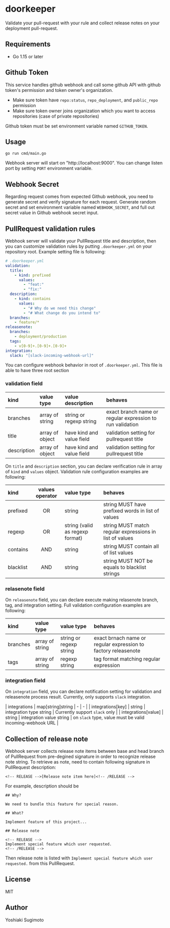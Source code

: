 # doorkeeper

Validate your pull-request with your rule and collect release notes on your deployment pull-request.

## Requirements

- Go 1.15 or later

##  Github Token

This service handles github webhook and call some github API with github token's permission and token owner's organization.

- Make sure token have `repo:status`, `repo_deployment`, and `public_repo` permission
- Make sure token owner joins organization which you want to access repositories (case of private repositories)

Github token must be set environment variable named `GITHUB_TOKEN`.

## Usage

```
go run cmd/main.go
```

Webhook server will start on "http://localhost:9000". You can change listen port by setting `PORT` environment variable.

## Webhook Secret

Regarding request comes from expected Github webhook, you need to generate secret and verify signature for each request.
Generate random secret and set environment variable named `WEBHOOK_SECRET`, and full out secret value in Github webhook secret input.

## PullRequest validation rules

Webhook server will validate your PullRequest title and description, then you can customize validation rules by putting `.doorkeeper.yml` on your repository root. Example setting file is following:

```yaml
# .doorkeeper.yml
validation:
  title:
    - kind: prefixed
      values:
        - "feat:"
        - "fix:"
  description:
    - kind: contains
      values:
        - "# Why do we need this change"
        - "# What change do you intend to"
  branches:
    - feature/*
releasenote:
  branches:
    - deployment/production
  tags:
    - v[0-9]+.[0-9]+.[0-9]+
integration:
  slack: "[slack-incoming-webhook-url]"
```

You can configure webhook behavior in root of `.doorkeeper.yml`. This file is able to have three root section

### validation field

| kind                | value type        | value description               | behaves                                                   |
|:--------------------|:------------------|:--------------------------------|:----------------------------------------------------------|
| branches            | array of string   | string or regexp string         | exact branch name or regular expression to run validation |
| title               | array of object   | have kind and value field       | validation setting for pullrequest title                  |
| description         | array of object   | have kind and value field       | validation setting for pullrequest title                  |

On `title` and `description` section, you can declare verification rule in array of `kind` and `values` object.
Validation rule configuration examples are following:


| kind      | values operator | value type                      | behaves                                                 |
|:----------|:---------------:|:--------------------------------|:--------------------------------------------------------|
| prefixed  | OR              | string                          | string MUST have prefixed words in list of values       |
| regexp    | OR              | string (valid as regexp format) | string MUST match regular expressions in list of values |
| contains  | AND             | string                          | string MUST contain all of list values                  |
| blacklist | AND             | string                          | string MUST NOT be equals to blacklist strings          |

### relasenote field

On `releasenote` field, you can declare execute making relasenote branch, tag, and integration setting.
Full validation configuration examples are following:

| kind                | value type        | value type                      | behaves                                                        |
|:--------------------|:------------------|:--------------------------------|:---------------------------------------------------------------|
| branches            | array of string   | string or regexp string         | exact brnach name or regular expression to factory releasenote |
| tags                | array of string   | regexp string                   | tag format matching regular expression                         |

### integration field

On `integration` field, you can declare notification setting for validation and releasenote process result.
Currently, only supports `slack` integration.


| integrations        | map[string]string | -                               | -                                                         |
| integrations[key]   | string            | integration type string         | Currently support `slack` only                            |
| integrations[value] | string            | integration value string        | on `slack` type, value must be valid incoming-webhook URL |

## Collection of release note

Webhook server collects release note items between base and head branch of PullRequest from pre-degined signature in order to recognize release note string.
To retrieve as note, need to contain following signature in PullRequest description:

```
<!-- RELEASE -->[Release note item here]<!-- /RELEASE -->
```

For example, description should be

```
## Why?

We need to bundle this feature for special reason.

## What?

Implement feature of this project...

## Release note

<!-- RELEASE -->
Implement special feature which user requested.
<!-- /RELEASE -->
```

Then release note is listed with `Implement special feature which user requested.` from this PullRequest.

## License

MIT

## Author

Yoshiaki Sugimoto

